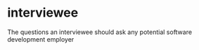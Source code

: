 interviewee
===========

The questions an interviewee should ask any potential software development employer
